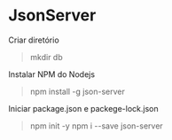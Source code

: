 # JsonServer

Criar diretório
>mkdir db

Instalar NPM do Nodejs
>npm install -g json-server

Iniciar package.json e packege-lock.json
>npm init -y
>npm i --save json-server
